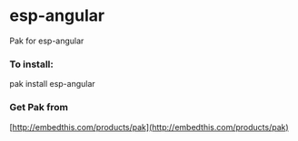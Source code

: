 esp-angular
===

Pak for esp-angular

### To install:

pak install esp-angular

### Get Pak from

[http://embedthis.com/products/pak](http://embedthis.com/products/pak)
